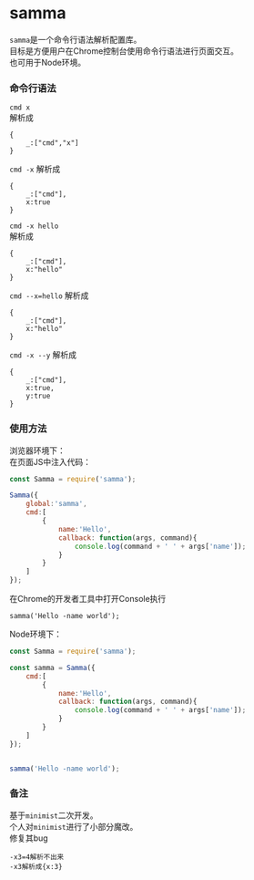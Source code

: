# samma
`samma`是一个命令行语法解析配置库。  
目标是方便用户在Chrome控制台使用命令行语法进行页面交互。  
也可用于Node环境。  

### 命令行语法
`cmd x`  
解析成  
```
{
    _:["cmd","x"]
}
```

`cmd -x`
解析成 
```
{
    _:["cmd"],
    x:true
}
```

`cmd -x hello`  
解析成  
```
{
    _:["cmd"],
    x:"hello"
}
```


`cmd --x=hello`
解析成  
```
{
    _:["cmd"],
    x:"hello"
}
```

`cmd -x --y`
解析成
```
{
    _:["cmd"],
    x:true,
    y:true
}
```

### 使用方法
浏览器环境下：  
在页面JS中注入代码：  
```javascript
const Samma = require('samma');

Samma({
    global:'samma',
    cmd:[
        {
            name:'Hello',
            callback: function(args, command){
                console.log(command + ' ' + args['name']);
            }
        }
    ]
});
```

在Chrome的开发者工具中打开Console执行
```
samma('Hello -name world');
```


Node环境下：  
```javascript
const Samma = require('samma');

const samma = Samma({
    cmd:[
        {
            name:'Hello',
            callback: function(args, command){
                console.log(command + ' ' + args['name']);
            }
        }
    ]
});


samma('Hello -name world');
```

### 备注
基于`minimist`二次开发。  
个人对`minimist`进行了小部分魔改。   
修复其bug  
```
-x3=4解析不出来  
-x3解析成{x:3}  
```